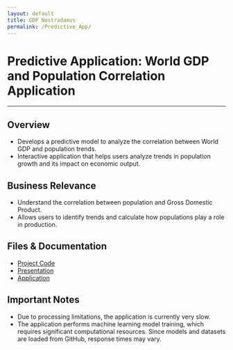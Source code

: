```yaml
---
layout: default
title: GDP Nostradamus
permalink: /Predictive_App/
---
```


# Predictive Application: World GDP and Population Correlation Application

---

<div class="project-detail-section">
    <h2>Overview</h2>
    <ul>
      <li>Develops a predictive model to analyze the correlation between World GDP and population trends.</li>
      <li>Interactive application that helps users analyze trends in population growth and its impact on economic output.</li>
</div>

<div class="project-detail-section">
    <h2>Business Relevance</h2>
    <ul>
        <li>Understand the correlation between population and Gross Domestic Product.</li>
        <li>Allows users to identify trends and calculate how populations play a role in production.</li>
    </ul>
</div>

<div class="project-detail-section">
    <h2>Files & Documentation</h2>
    <ul>
        <li><a href="https://github.com/cmtrimble/cmtrimble.github.io/blob/main/Predictive_App/DSC400_FinalApp_Trimble.py">Project Code</a></li>
        <li><a href="https://github.com/cmtrimble.cmtrimble.github.io/blob/main/Predictive_App/World%20GDP%20and%20Population%20Correlation%20Application.pptx">Presentation</a></li>
        <li><a href="https://gdp-nostradamus.streamlit.app/">Application</a></li>
    </ul>
</div>

<div class="project-detail-section">
    <h2>Important Notes</h2>
    <ul>
        <li>Due to processing limitations, the application is currently very slow.</li>
        <li>The application performs machine learning model training, which requires significant computational resources. Since models and datasets are loaded from GitHub, response times may vary.</li>
    </ul>
</div>
